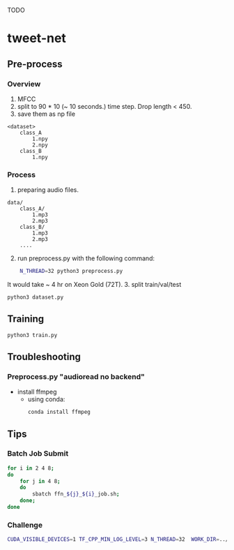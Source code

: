 TODO
# tweet-net
## Pre-process
### Overview
1. MFCC
2. split to 90 * 10 (~ 10 seconds.) time step. Drop length < 450.
3. save them  as np file
```
<dataset>
    class_A
        1.npy
        2.npy
    class_B
        1.npy
```
### Process
1. preparing audio files.
```
data/
    class_A/
        1.mp3
        2.mp3
    class_B/
        1.mp3
        2.mp3
    ....
```
2. run preprocess.py with the following command:
```bash
    N_THREAD=32 python3 preprocess.py
```
It would take ~ 4 hr on Xeon Gold (72T).
3. split train/val/test
```bash
python3 dataset.py
```

## Training
```bash
python3 train.py
```



## Troubleshooting

### Preprocess.py "audioread no backend"
 - install ffmpeg
     - using conda:
        ```bash
        conda install ffmpeg
        ```
## Tips
### Batch Job Submit
```bash
for i in 2 4 8;
do
    for j in 4 8;
    do
        sbatch ffn_${j}_${i}_job.sh;
    done;
done 
```
### Challenge
```bash
CUDA_VISIBLE_DEVICES=1 TF_CPP_MIN_LOG_LEVEL=3 N_THREAD=32  WORK_DIR=../../lifeCLEF/test_set/ CONF_FILE=configs/lifeCLEF/conv-4-2.yaml python3 challenge.py
```
